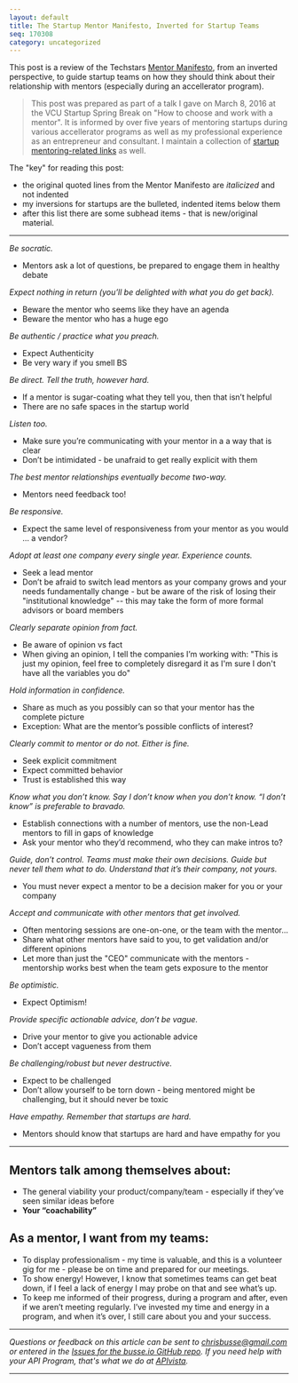 ```yaml
---
layout: default
title: The Startup Mentor Manifesto, Inverted for Startup Teams
seq: 170308
category: uncategorized
---
```


This post is a review of the Techstars [Mentor Manifesto](http://www.techstars.com/mentoringattechstars/), from an inverted perspective, to guide startup teams on how they should think about their relationship with mentors (especially during an accellerator program).

> This post was prepared as part of a talk I gave on March 8, 2016 at the VCU Startup Spring Break on "How to choose and work with a mentor". It is informed by over five years of mentoring startups during various accellerator programs as well as my professional experience as an entrepreneur and consultant. I maintain a collection of [startup mentoring-related links](https://pinboard.in/u:busse/t:mentoring/) as well.

The "key" for reading this post:

  - the original quoted lines from the Mentor Manifesto are *italicized* and not indented
  - my inversions for startups are the bulleted, indented items below them
  - after this list there are some subhead items - that is new/original material.

---

*Be socratic.*

  - Mentors ask a lot of questions, be prepared to engage them in healthy debate
  
*Expect nothing in return (you’ll be delighted with what you do get back).*

  - Beware the mentor who seems like they have an agenda
  - Beware the mentor who has a huge ego
  
*Be authentic / practice what you preach.*

  - Expect Authenticity
  - Be very wary if you smell BS

*Be direct. Tell the truth, however hard.*

  - If a mentor is sugar-coating what they tell you, then that isn’t helpful
  - There are no safe spaces in the startup world

*Listen too.*

  - Make sure you’re communicating with your mentor in a a way that is clear
  - Don’t be intimidated - be unafraid to get really explicit with them

*The best mentor relationships eventually become two-way.*

  - Mentors need feedback too!

*Be responsive.*

  - Expect the same level of responsiveness from your mentor as you would … a vendor?

*Adopt at least one company every single year. Experience counts.*

  - Seek a lead mentor
  - Don’t be afraid to switch lead mentors as your company grows and your needs fundamentally change - but be aware of the risk of losing their "institutional knowledge" -- this may take the form of more formal advisors or board members

*Clearly separate opinion from fact.*

  - Be aware of opinion vs fact
  - When giving an opinion, I tell the companies I’m working with: "This is just my opinion, feel free to completely disregard it as I'm sure I don't have all the variables you do"

*Hold information in confidence.*

  - Share as much as you possibly can so that your mentor has the complete picture
  - Exception: What are the mentor’s possible conflicts of interest?

*Clearly commit to mentor or do not. Either is fine.*

  - Seek explicit commitment
  - Expect committed behavior
  - Trust is established this way

*Know what you don’t know. Say I don’t know when you don’t know. “I don’t know” is preferable to bravado.*

  - Establish connections with a number of mentors, use the non-Lead mentors to fill in gaps of knowledge
  - Ask your mentor who they’d recommend, who they can make intros to? 
 
*Guide, don’t control. Teams must make their own decisions. Guide but never tell them what to do. Understand that it’s their company, not yours.*
 
  - You must never expect a mentor to be a decision maker for you or your company 
 
*Accept and communicate with other mentors that get involved.*

  - Often mentoring sessions are one-on-one, or the team with the mentor…
  - Share what other mentors have said to you, to get validation and/or different opinions
  - Let more than just the "CEO" communicate with the mentors - mentorship works best when the team gets exposure to the mentor

*Be optimistic.*

  - Expect Optimism!

*Provide specific actionable advice, don’t be vague.*

  - Drive your mentor to give you actionable advice
  - Don’t accept vagueness from them

*Be challenging/robust but never destructive.*

  - Expect to be challenged
  - Don’t allow yourself to be torn down - being mentored might be challenging, but it should never be toxic

*Have empathy. Remember that startups are hard.*

  - Mentors should know that startups are hard and have empathy for you

---
  
## Mentors talk among themselves about:

  - The general viability your product/company/team - especially if they’ve seen similar ideas before
  - **Your “coachability”**

## As a mentor, I want from my teams:

  - To display professionalism - my time is valuable, and this is a volunteer gig for me - please be on time and prepared for our meetings.
  - To show energy! However, I know that sometimes teams can get beat down, if I feel a lack of energy I may probe on that and see what’s up.
  - To keep me informed of their progress, during a program and after, even if we aren’t meeting regularly. I’ve invested my time and energy in a program, and when it’s over, I still care about you and your success.

---

*Questions or feedback on this article can be sent to <a href="mailto:chrisbusse@gmail.com">chrisbusse@gmail.com</a> or entered in the <a href="https://github.com/busse/busse-io/issues">Issues for the busse.io GitHub repo</a>. If you need help with your API Program, that's what we do at <a href="http://apivista.com">APIvista</a>.*

---